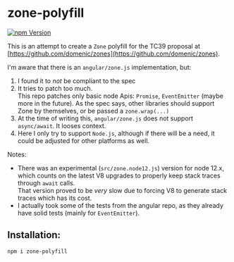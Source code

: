 # zone-polyfill

[![npm Version](https://badge.fury.io/js/zone-polyfill.png)](https://npmjs.org/package/zone-polyfill)

This is an attempt to create a `Zone` polyfill for the TC39 proposal at [https://github.com/domenic/zones](https://github.com/domenic/zones).

I'm aware that there is an `angular/zone.js` implementation, but:
1. I found it to *not* be compliant to the spec
2. It tries to patch too much.  
   This repo patches only basic node Apis: `Promise`, `EventEmitter` (maybe more in the future).
   As the spec says, other libraries should support Zone by themselves, or be passed a `zone.wrap(...)`
3. At the time of writing this, `angular/zone.js` does not support `async/await`. It looses context.
4. Here I only try to support `Node.js`, although if there will be a need, it could be adjusted for other platforms as well.

Notes:
* There was an experimental (`src/zone.node12.js`) version for node 12.x, which counts on the latest V8 upgrades to properly
  keep stack traces through `await` calls.  
  That version proved to be *very* slow due to forcing V8 to generate stack traces which has its cost.
* I actually took some of the tests from the angular repo, as they already have solid tests (mainly for `EventEmitter`).

## Installation:

```
npm i zone-polyfill
```
 
